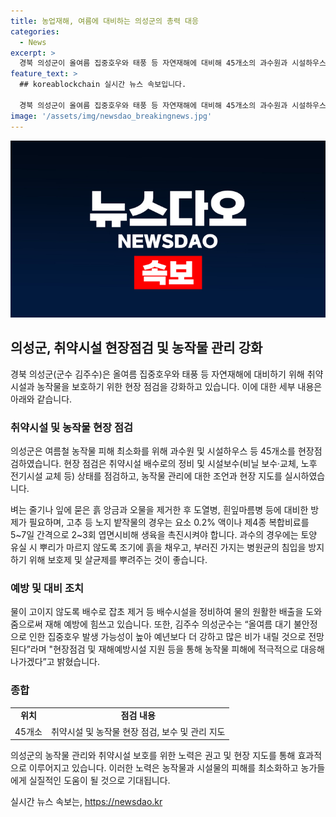 ```yaml
---
title: 농업재해, 여름에 대비하는 의성군의 총력 대응
categories:
  - News
excerpt: >
  경북 의성군이 올여름 집중호우와 태풍 등 자연재해에 대비해 45개소의 과수원과 시설하우스를 현장점검하여 농작물 피해 최소화를 위한 취약시설 정비와 시설보수를 실시했다. 또한, 농작물 관리를 당부하고, 토양 유실 방지를 위해 배수로 정비를 강조했다. 군수 김주수는 예년보다 강한 비가 예상되는 올여름, 농작물 피해에 적극 대응할 것이라고 전했다. 의성군의 적극적인 대책에 주목하자.
feature_text: >
  ## koreablockchain 실시간 뉴스 속보입니다.

  경북 의성군이 올여름 집중호우와 태풍 등 자연재해에 대비해 45개소의 과수원과 시설하우스를 현장점검하여 농작물 피해 최소화를 위한 취약시설 정비와 시설보수를 실시했다. 또한, 농작물 관리를 당부하고, 토양 유실 방지를 위해 배수로 정비를 강조했다. 군수 김주수는 예년보다 강한 비가 예상되는 올여름, 농작물 피해에 적극 대응할 것이라고 전했다. 의성군의 적극적인 대책에 주목하자.
image: '/assets/img/newsdao_breakingnews.jpg'
---
```


<p><img src="/assets/img/newsdao_breakingnews.jpg" alt="koreablockchain 속보" /></p>

<h2 data-ke-size="size26">의성군, 취약시설 현장점검 및 농작물 관리 강화</h2>

<p data-ke-size="size16">경북 의성군(군수 김주수)은 올여름 집중호우와 태풍 등 자연재해에 대비하기 위해 취약시설과 농작물을 보호하기 위한 현장 점검을 강화하고 있습니다. 이에 대한 세부 내용은 아래와 같습니다.</p>

<h3>취약시설 및 농작물 현장 점검</h3>

<p data-ke-size="size16">의성군은 여름철 농작물 피해 최소화를 위해 과수원 및 시설하우스 등 45개소를 현장점검하였습니다. 현장 점검은 취약시설 배수로의 정비 및 시설보수(비닐 보수·교체, 노후 전기시설 교체 등) 상태를 점검하고, 농작물 관리에 대한 조언과 현장 지도를 실시하였습니다.</p>

<p data-ke-size="size16">벼는 줄기나 잎에 묻은 흙 앙금과 오물을 제거한 후 도열병, 흰잎마름병 등에 대비한 방제가 필요하며, 고추 등 노지 밭작물의 경우는 요소 0.2% 액이나 제4종 복합비료를 5~7일 간격으로 2~3회 엽면시비해 생육을 촉진시켜야 합니다. 과수의 경우에는 토양 유실 시 뿌리가 마르지 않도록 조기에 흙을 채우고, 부러진 가지는 병원균의 침입을 방지하기 위해 보호제 및 살균제를 뿌려주는 것이 좋습니다.</p>

<h3>예방 및 대비 조치</h3>

<p data-ke-size="size16">물이 고이지 않도록 배수로 잡초 제거 등 배수시설을 정비하여 물의 원활한 배출을 도와줌으로써 재해 예방에 힘쓰고 있습니다. 또한, 김주수 의성군수는 “올여름 대기 불안정으로 인한 집중호우 발생 가능성이 높아 예년보다 더 강하고 많은 비가 내릴 것으로 전망된다”라며 "현장점검 및 재해예방시설 지원 등을 통해 농작물 피해에 적극적으로 대응해 나가겠다”고 밝혔습니다.</p>

<h3>종합</h3>

<table>
<tbody>
<tr>
<td style="text-align: center; height: 17px;"><b>위치</b></td>
<td style="text-align: center; height: 17px;"><b>점검 내용</b></td>
</tr>
<tr>
<td style="text-align: center; height: 17px;">45개소</td>
<td style="text-align: center; height: 17px;">취약시설 및 농작물 현장 점검, 보수 및 관리 지도</td>
</tr>
</tbody>
</table>

<p data-ke-size="size16">의성군의 농작물 관리와 취약시설 보호를 위한 노력은 권고 및 현장 지도를 통해 효과적으로 이루어지고 있습니다. 이러한 노력은 농작물과 시설물의 피해를 최소화하고 농가들에게 실질적인 도움이 될 것으로 기대됩니다.</p>
실시간 뉴스 속보는, <a href="https://newsdao.kr" rel="dofollow">https://newsdao.kr</a>


